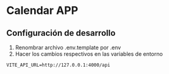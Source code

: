 # Calendar APP

## Configuración de desarrollo

1. Renombrar archivo .env.template por .env
2. Hacer los cambios respectivos en las variables de entorno

```
VITE_API_URL=http://127.0.0.1:4000/api

```